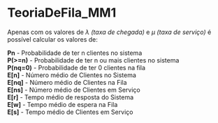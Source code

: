 # TeoriaDeFila_MM1
Apenas com os valores de <i>λ (taxa de chegada)</i> e <i>μ (taxa de serviço)</i> é possível calcular os valores de:

<b>Pn</b> - Probabilidade de ter n clientes no sistema   
<b>P(>=n)</b> - Probabilidade de ter n ou mais clientes no sistema   
<b>P(nq=0)</b> - Probabilidade de ter 0 clientes na fila   
<b>E[n]</b> - Número médio de Clientes no Sistema   
<b>E[nq]</b> - Número médio de Clientes na Fila   
<b>E[ns]</b> - Número médio de Clientes em Serviço   
<b>E[r]</b> - Tempo médio de resposta do Sistema   
<b>E[w]</b> - Tempo médio de espera na Fila   
<b>E[s]</b> - Tempo médio de Clientes em Serviço   
